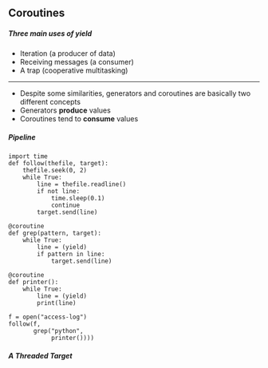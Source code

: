 ## Coroutines

##### Three main uses of yield

* Iteration (a producer of data)
* Receiving messages (a consumer)
* A trap (cooperative multitasking)

---


* Despite some similarities, generators and coroutines are basically two different concepts
* Generators **produce** values
* Coroutines tend to **consume** values

##### Pipeline

```
import time
def follow(thefile, target):
	thefile.seek(0, 2)
	while True:
		line = thefile.readline()
		if not line:
			time.sleep(0.1)
			continue
		target.send(line)
```

```
@coroutine
def grep(pattern, target):
	while True:
		line = (yield)
		if pattern in line:
			target.send(line)
```

```
@coroutine
def printer():
	while True:
		line = (yield)
		print(line)
```

```
f = open("access-log")
follow(f,
	   grep("python",
	   		printer())))
```

##### A Threaded Target

